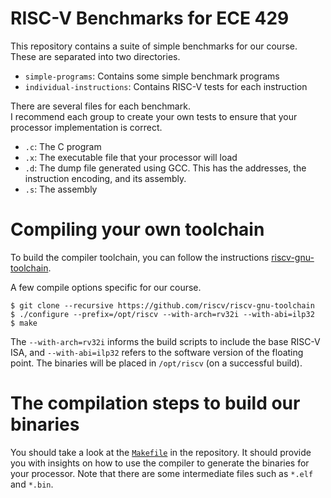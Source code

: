 # RISC-V Benchmarks for ECE 429

This repository contains a suite of simple benchmarks for our course.  
These are separated into two directories.  

* `simple-programs`: Contains some simple benchmark programs
* `individual-instructions`: Contains RISC-V tests for each instruction

There are several files for each benchmark.  
I recommend each group to create your own tests to ensure that your processor implementation is correct.
* `.c`: The C program
* `.x`: The executable file that your processor will load
* `.d`: The dump file generated using GCC.  This has the addresses, the instruction encoding, and its assembly.
* `.s`: The assembly 

# Compiling your own toolchain

To build the compiler toolchain, you can follow the instructions [riscv-gnu-toolchain](https://riscv.org/software-tools/risc-v-gnu-compiler-toolchain/).

A few compile options specific for our course.
```
$ git clone --recursive https://github.com/riscv/riscv-gnu-toolchain
$ ./configure --prefix=/opt/riscv --with-arch=rv32i --with-abi=ilp32
$ make
```
The `--with-arch=rv32i` informs the build scripts to include the base RISC-V ISA, and `--with-abi=ilp32` refers to the software version of the floating point. 
The binaries will be placed in `/opt/riscv` (on a successful build).

# The compilation steps to build our binaries

You should take a look at the [`Makefile`](https://git.uwaterloo.ca/ece429/rv32-benchmarks/blob/master/Makefile) in the repository. 
It should provide you with insights on how to use the compiler to generate the binaries for your processor.
Note that there are some intermediate files such as `*.elf` and `*.bin`.

